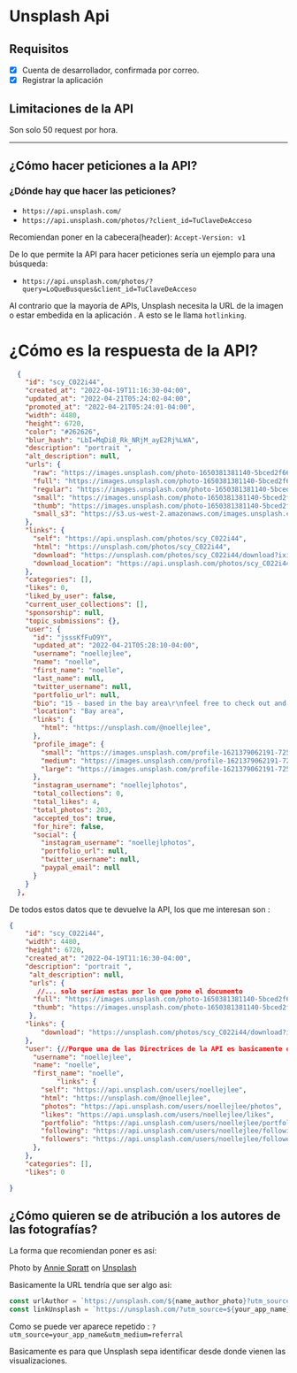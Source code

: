 # Unsplash Api
## Requisitos
- [x] Cuenta de desarrollador, confirmada por correo.
- [X] Registrar la aplicación

## Limitaciones de la API

Son solo 50 request por hora.

---
## ¿Cómo hacer peticiones a la API?
### ¿Dónde hay que hacer las peticiones?
- ``https://api.unsplash.com/``
- ``https://api.unsplash.com/photos/?client_id=TuClaveDeAcceso``

Recomiendan poner en la cabecera(header):  ``Accept-Version: v1``

De lo que permite la API para hacer peticiones sería un ejemplo para una búsqueda:
- ``https://api.unsplash.com/photos/?query=LoQueBusques&client_id=TuClaveDeAcceso``


Al contrario que la mayoría de APIs, Unsplash necesita la URL de la imagen o estar embedida en la aplicación . A esto se le llama ``hotlinking``.

# ¿Cómo es la respuesta de la API?
```JSON
  {
    "id": "scy_C022i44",
    "created_at": "2022-04-19T11:16:30-04:00",
    "updated_at": "2022-04-21T05:24:02-04:00",
    "promoted_at": "2022-04-21T05:24:01-04:00",
    "width": 4480,
    "height": 6720,
    "color": "#262626",
    "blur_hash": "LbI=MqDi8_Rk_NRjM_ayE2Rj%LWA",
    "description": "portrait ",
    "alt_description": null,
    "urls": {
      "raw": "https://images.unsplash.com/photo-1650381381140-5bced2f6688f?ixid=MnwzMjA1MTd8MHwxfGFsbHw1fHx8fHx8Mnx8MTY1MDUzNDc4NA\u0026ixlib=rb-1.2.1",
      "full": "https://images.unsplash.com/photo-1650381381140-5bced2f6688f?crop=entropy\u0026cs=srgb\u0026fm=jpg\u0026ixid=MnwzMjA1MTd8MHwxfGFsbHw1fHx8fHx8Mnx8MTY1MDUzNDc4NA\u0026ixlib=rb-1.2.1\u0026q=85",
      "regular": "https://images.unsplash.com/photo-1650381381140-5bced2f6688f?crop=entropy\u0026cs=tinysrgb\u0026fit=max\u0026fm=jpg\u0026ixid=MnwzMjA1MTd8MHwxfGFsbHw1fHx8fHx8Mnx8MTY1MDUzNDc4NA\u0026ixlib=rb-1.2.1\u0026q=80\u0026w=1080",
      "small": "https://images.unsplash.com/photo-1650381381140-5bced2f6688f?crop=entropy\u0026cs=tinysrgb\u0026fit=max\u0026fm=jpg\u0026ixid=MnwzMjA1MTd8MHwxfGFsbHw1fHx8fHx8Mnx8MTY1MDUzNDc4NA\u0026ixlib=rb-1.2.1\u0026q=80\u0026w=400",
      "thumb": "https://images.unsplash.com/photo-1650381381140-5bced2f6688f?crop=entropy\u0026cs=tinysrgb\u0026fit=max\u0026fm=jpg\u0026ixid=MnwzMjA1MTd8MHwxfGFsbHw1fHx8fHx8Mnx8MTY1MDUzNDc4NA\u0026ixlib=rb-1.2.1\u0026q=80\u0026w=200",
      "small_s3": "https://s3.us-west-2.amazonaws.com/images.unsplash.com/small/photo-1650381381140-5bced2f6688f"
    },
    "links": {
      "self": "https://api.unsplash.com/photos/scy_C022i44",
      "html": "https://unsplash.com/photos/scy_C022i44",
      "download": "https://unsplash.com/photos/scy_C022i44/download?ixid=MnwzMjA1MTd8MHwxfGFsbHw1fHx8fHx8Mnx8MTY1MDUzNDc4NA",
      "download_location": "https://api.unsplash.com/photos/scy_C022i44/download?ixid=MnwzMjA1MTd8MHwxfGFsbHw1fHx8fHx8Mnx8MTY1MDUzNDc4NA"
    },
    "categories": [],
    "likes": 0,
    "liked_by_user": false,
    "current_user_collections": [],
    "sponsorship": null,
    "topic_submissions": {},
    "user": {
      "id": "jsssKfFuO9Y",
      "updated_at": "2022-04-21T05:28:10-04:00",
      "username": "noellejlee",
      "name": "noelle",
      "first_name": "noelle",
      "last_name": null,
      "twitter_username": null,
      "portfolio_url": null,
      "bio": "15 - based in the bay area\r\nfeel free to check out and download my pics :) insta: noellejlphotos",
      "location": "Bay area",
      "links": {
        "html": "https://unsplash.com/@noellejlee",
      },
      "profile_image": {
        "small": "https://images.unsplash.com/profile-1621379062191-725bf101e50eimage?ixlib=rb-1.2.1\u0026q=80\u0026fm=jpg\u0026crop=faces\u0026cs=tinysrgb\u0026fit=crop\u0026h=32\u0026w=32",
        "medium": "https://images.unsplash.com/profile-1621379062191-725bf101e50eimage?ixlib=rb-1.2.1\u0026q=80\u0026fm=jpg\u0026crop=faces\u0026cs=tinysrgb\u0026fit=crop\u0026h=64\u0026w=64",
        "large": "https://images.unsplash.com/profile-1621379062191-725bf101e50eimage?ixlib=rb-1.2.1\u0026q=80\u0026fm=jpg\u0026crop=faces\u0026cs=tinysrgb\u0026fit=crop\u0026h=128\u0026w=128"
      },
      "instagram_username": "noellejlphotos",
      "total_collections": 0,
      "total_likes": 4,
      "total_photos": 203,
      "accepted_tos": true,
      "for_hire": false,
      "social": {
        "instagram_username": "noellejlphotos",
        "portfolio_url": null,
        "twitter_username": null,
        "paypal_email": null
      }
    }
  },
```
De todos estos datos que te devuelve la API, los que me interesan son :

```JSON
{
    "id": "scy_C022i44",
    "width": 4480,
    "height": 6720,
    "created_at": "2022-04-19T11:16:30-04:00",
    "description": "portrait ",
     "alt_description": null,
     "urls": {
       //... solo serían estas por lo que pone el documento
      "full": "https://images.unsplash.com/photo-1650381381140-5bced2f6688f?crop=entropy\u0026cs=srgb\u0026fm=jpg\u0026ixid=MnwzMjA1MTd8MHwxfGFsbHw1fHx8fHx8Mnx8MTY1MDUzNDc4NA\u0026ixlib=rb-1.2.1\u0026q=85",
      "thumb": "https://images.unsplash.com/photo-1650381381140-5bced2f6688f?crop=entropy\u0026cs=tinysrgb\u0026fit=max\u0026fm=jpg\u0026ixid=MnwzMjA1MTd8MHwxfGFsbHw1fHx8fHx8Mnx8MTY1MDUzNDc4NA\u0026ixlib=rb-1.2.1\u0026q=80\u0026w=200"
     },
    "links": {
        "download": "https://unsplash.com/photos/scy_C022i44/download?ixid=MnwzMjA1MTd8MHwxfGFsbHw1fHx8fHx8Mnx8MTY1MDUzNDc4NA",
    },
    "user": {//Porque una de las Directrices de la API es basicamente dar atribución
      "username": "noellejlee",
      "name": "noelle",
      "first_name": "noelle",
            "links": {
        "self": "https://api.unsplash.com/users/noellejlee",
        "html": "https://unsplash.com/@noellejlee",
        "photos": "https://api.unsplash.com/users/noellejlee/photos",
        "likes": "https://api.unsplash.com/users/noellejlee/likes",
        "portfolio": "https://api.unsplash.com/users/noellejlee/portfolio",
        "following": "https://api.unsplash.com/users/noellejlee/following",
        "followers": "https://api.unsplash.com/users/noellejlee/followers"
      },
    },
    "categories": [],
    "likes": 0

}
```
## ¿Cómo quieren se de atribución a los autores de las fotografías?
La forma que recomiendan poner es así:

Photo by [Annie Spratt](https://unsplash.com/@anniespratt?utm_source=your_app_name&utm_medium=referral) on [Unsplash](https://unsplash.com/?utm_source=your_app_name&utm_medium=referral)


Basicamente la URL tendría que ser algo asi:
``` javascript
const urlAuthor = `https://unsplash.com/${name_author_photo}?utm_source=${your_app_name}&utm_medium=referral`
const linkUnsplash = `https://unsplash.com/?utm_source=${your_app_name}&utm_medium=referral`
```

Como se puede ver aparece repetido : ``?utm_source=your_app_name&utm_medium=referral``


Basicamente es para que Unsplash sepa identificar desde donde vienen las visualizaciones.
